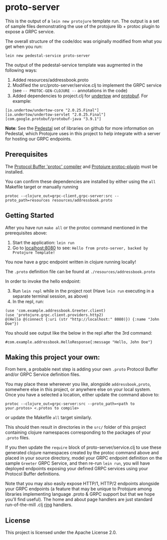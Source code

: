 # proto-server

This is the output of a `lein new protojure` template run. The output is a set of sample
files demonstrating the use of the protojure lib + protoc plugin to expose a GRPC service.

The overall structure of the code/doc was originally modified from what you get when you run:

```lein new pedestal-service proto-server```

The output of the pedestal-service template was
augmented in the following ways:

1. Added resources/addressbook.proto
2. Modified the src/proto-server/service.clj to implement the GRPC service
   (see `-- PROTOC-GEN-CLOJURE --` annotations in the code)
3. Added dependencies to project.clj for [undertow](http://undertow.io/)
   and [protobuf](https://developers.google.com/protocol-buffers/).  For example:

```
[io.undertow/undertow-core "2.0.25.Final"]
[io.undertow/undertow-servlet "2.0.25.Final"]
[com.google.protobuf/protobuf-java "3.9.1"]
```

**Note**: See the [Pedestal](https://github.com/pedestal/pedestal) set of libraries on github
for more information on Pedestal, which Protojure uses in this project to help integrate with
a server for hosting our GRPC endpoints.

## Prerequisites

The [Protocol Buffer 'protoc' compiler](https://github.com/protocolbuffers/protobuf/releases)
and [Protojure protoc-plugin](https://github.com/protojure/protoc-plugin/releases) must be installed.

You can confirm these dependencies are installed by either using the `all` Makefile target
or manually running

```
protoc --clojure_out=grpc-client,grpc-server:src --proto_path=resources resources/addressbook.proto
```

## Getting Started

After you have run `make all` or the protoc command mentioned in the prerequisites above:

1. Start the application: `lein run`
2. Go to [localhost:8080](http://localhost:8080/) to see: `Hello from proto-server, backed by Protojure Template! `

You now have a grpc endpoint written in clojure running locally!

The `.proto` definition file can be found at `./resources/addressbook.proto`

In order to invoke the hello endpoint:

3. Run `lein repl` while in the project root (Have `lein run` executing in a separate terminal session, as above)
4. In the repl, run:

```
(use 'com.example.addressbook.Greeter.client)
(use 'protojure.grpc.client.providers.http2)
@(Hello @(connect {:uri (str "http://localhost:" 8080)}) {:name "John Doe"})
```

You should see output like the below in the repl after the 3rd command:

```
#com.example.addressbook.HelloResponse{:message "Hello, John Doe"}

```

## Making this project your own:

From here, a probable next step is adding your own `.proto` Protocol Buffer
and/or GRPC Service definition files.

You may place these whereever you like, alongside `addressbook,proto`, somewhere else in this
project, or anywhere else on your local system. Once you have a selected a location, either
update the command above to:

```
protoc --clojure_out=grpc-server:src --proto_path=<path to your.protos> <.protos to compile>
```

or update the Makefile `all` target similarly.

This should then result in directories in the `src/` folder of this project containing clojure
namespaces corresponding to the packages of your `.proto` files.

If you then update the `require` block of proto-server/service.clj to use these generated clojure
namespaces created by the protoc command above and placed in your source directory, model your
GRPC endpoint definition on the sample `Greeter` GRPC Service, and then re-run `lein run`, you
will have deployed endpoints exposing your defined GRPC services using your Protocol Buffer
definitions.

Note that you may also easily expose HTTP/1, HTTP/2 endpoints alongside your GRPC endpoints (a feature
that may be unique to Protojure among libraries implementing language .proto & GRPC support but
that we hope you'll find useful). The home and about page handlers are just standard run-of-the-mill
.clj [ring](https://github.com/ring-clojure/ring) handlers.

## License

This project is licensed under the Apache License 2.0.
